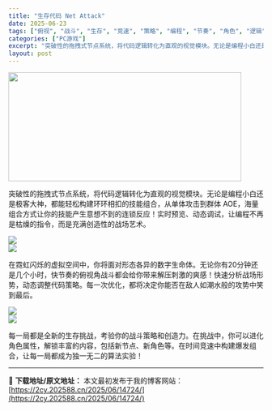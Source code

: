 ```yaml
---
title: "生存代码 Net Attack"
date: 2025-06-23
tags: ["俯视", "战斗", "生存", "竞速", "策略", "编程", "节奏", "角色", "逻辑"]
categories: ["PC游戏"]
excerpt: "突破性的拖拽式节点系统，将代码逻辑转化为直观的视觉模块。无论是编程小白还是极客大神，都能轻松构建环环相扣的技能组合，从单体攻击到群体 AOE，海量组合方式让你的技能产生意想不到的连锁反应！实时预览、动态调试，让编程不再是枯燥的指令，而是充满创造性的战场艺术。 在霓虹闪烁的虚拟空间中，你将面对形态各异&hellip;"
layout: post
---
```


<img class="aligncenter size-full wp-image-14725" src="https://2cy.202588.cn/wp-content/uploads/2025/06/2025062313414323.jpg" alt="" width="460" height="215" />
<p class="bb_paragraph">突破性的拖拽式节点系统，将代码逻辑转化为直观的视觉模块。无论是编程小白还是极客大神，都能轻松构建环环相扣的技能组合，从单体攻击到群体 AOE，海量组合方式让你的技能产生意想不到的连锁反应！实时预览、动态调试，让编程不再是枯燥的指令，而是充满创造性的战场艺术。</p>

<div class="bb_wide_img_ctn"><img class="bb_img" src="https://shared.fastly.steamstatic.com/store_item_assets/steam/apps/3047370/extras/Gif_sc_1.gif?t=1750419858" /></div>
<div class="bb_wide_img_ctn"><img class="bb_img" src="https://shared.fastly.steamstatic.com/store_item_assets/steam/apps/3047370/extras/211.png?t=1750419858" /></div>
<p class="bb_paragraph">在霓虹闪烁的虚拟空间中，你将面对形态各异的数字生命体。无论你有20分钟还是几个小时，快节奏的俯视角战斗都会给你带来解压刺激的爽感！快速分析战场形势，动态调整代码策略。每一次优化，都将决定你能否在敌人如潮水般的攻势中笑到最后。</p>

<div class="bb_wide_img_ctn"><img class="bb_img" src="https://shared.fastly.steamstatic.com/store_item_assets/steam/apps/3047370/extras/Gif_sc_2.gif?t=1750419858" /></div>
<div class="bb_wide_img_ctn"><img class="bb_img" src="https://shared.fastly.steamstatic.com/store_item_assets/steam/apps/3047370/extras/311.png?t=1750419858" /></div>
<p class="bb_paragraph">每一局都是全新的生存挑战，考验你的战斗策略和创造力。在挑战中，你可以进化角色属性，解锁丰富的内容，包括新节点、新角色等。在时间竞速中构建爆发组合，让每一局都成为独一无二的算法实验！</p>

---
📖 **下载地址/原文地址：** 本文最初发布于我的博客网站：[https://2cy.202588.cn/2025/06/14724/](https://2cy.202588.cn/2025/06/14724/)
